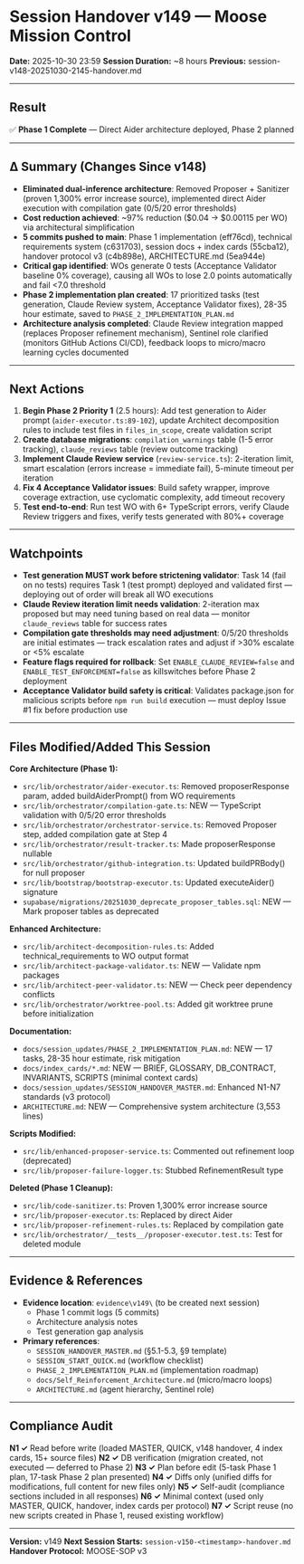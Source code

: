# Session Handover v149 — Moose Mission Control

**Date:** 2025-10-30 23:59
**Session Duration:** ~8 hours
**Previous:** session-v148-20251030-2145-handover.md

---

## Result

✅ **Phase 1 Complete** — Direct Aider architecture deployed, Phase 2 planned

---

## Δ Summary (Changes Since v148)

- **Eliminated dual-inference architecture**: Removed Proposer + Sanitizer (proven 1,300% error increase source), implemented direct Aider execution with compilation gate (0/5/20 error thresholds)
- **Cost reduction achieved**: ~97% reduction ($0.04 → $0.00115 per WO) via architectural simplification
- **5 commits pushed to main**: Phase 1 implementation (eff76cd), technical requirements system (c631703), session docs + index cards (55cba12), handover protocol v3 (c4b898e), ARCHITECTURE.md (5ea944e)
- **Critical gap identified**: WOs generate 0 tests (Acceptance Validator baseline 0% coverage), causing all WOs to lose 2.0 points automatically and fail <7.0 threshold
- **Phase 2 implementation plan created**: 17 prioritized tasks (test generation, Claude Review system, Acceptance Validator fixes), 28-35 hour estimate, saved to `PHASE_2_IMPLEMENTATION_PLAN.md`
- **Architecture analysis completed**: Claude Review integration mapped (replaces Proposer refinement mechanism), Sentinel role clarified (monitors GitHub Actions CI/CD), feedback loops to micro/macro learning cycles documented

---

## Next Actions

1. **Begin Phase 2 Priority 1** (2.5 hours): Add test generation to Aider prompt (`aider-executor.ts:89-102`), update Architect decomposition rules to include test files in `files_in_scope`, create validation script
2. **Create database migrations**: `compilation_warnings` table (1-5 error tracking), `claude_reviews` table (review outcome tracking)
3. **Implement Claude Review service** (`review-service.ts`): 2-iteration limit, smart escalation (errors increase = immediate fail), 5-minute timeout per iteration
4. **Fix 4 Acceptance Validator issues**: Build safety wrapper, improve coverage extraction, use cyclomatic complexity, add timeout recovery
5. **Test end-to-end**: Run test WO with 6+ TypeScript errors, verify Claude Review triggers and fixes, verify tests generated with 80%+ coverage

---

## Watchpoints

- **Test generation MUST work before strictening validator**: Task 14 (fail on no tests) requires Task 1 (test prompt) deployed and validated first — deploying out of order will break all WO executions
- **Claude Review iteration limit needs validation**: 2-iteration max proposed but may need tuning based on real data — monitor `claude_reviews` table for success rates
- **Compilation gate thresholds may need adjustment**: 0/5/20 thresholds are initial estimates — track escalation rates and adjust if >30% escalate or <5% escalate
- **Feature flags required for rollback**: Set `ENABLE_CLAUDE_REVIEW=false` and `ENABLE_TEST_ENFORCEMENT=false` as killswitches before Phase 2 deployment
- **Acceptance Validator build safety is critical**: Validates package.json for malicious scripts before `npm run build` execution — must deploy Issue #1 fix before production use

---

## Files Modified/Added This Session

**Core Architecture (Phase 1):**
- `src/lib/orchestrator/aider-executor.ts`: Removed proposerResponse param, added buildAiderPrompt() from WO requirements
- `src/lib/orchestrator/compilation-gate.ts`: NEW — TypeScript validation with 0/5/20 error thresholds
- `src/lib/orchestrator/orchestrator-service.ts`: Removed Proposer step, added compilation gate at Step 4
- `src/lib/orchestrator/result-tracker.ts`: Made proposerResponse nullable
- `src/lib/orchestrator/github-integration.ts`: Updated buildPRBody() for null proposer
- `src/lib/bootstrap/bootstrap-executor.ts`: Updated executeAider() signature
- `supabase/migrations/20251030_deprecate_proposer_tables.sql`: NEW — Mark proposer tables as deprecated

**Enhanced Architecture:**
- `src/lib/architect-decomposition-rules.ts`: Added technical_requirements to WO output format
- `src/lib/architect-package-validator.ts`: NEW — Validate npm packages
- `src/lib/architect-peer-validator.ts`: NEW — Check peer dependency conflicts
- `src/lib/orchestrator/worktree-pool.ts`: Added git worktree prune before initialization

**Documentation:**
- `docs/session_updates/PHASE_2_IMPLEMENTATION_PLAN.md`: NEW — 17 tasks, 28-35 hour estimate, risk mitigation
- `docs/index_cards/*.md`: NEW — BRIEF, GLOSSARY, DB_CONTRACT, INVARIANTS, SCRIPTS (minimal context cards)
- `docs/session_updates/SESSION_HANDOVER_MASTER.md`: Enhanced N1-N7 standards (v3 protocol)
- `ARCHITECTURE.md`: NEW — Comprehensive system architecture (3,553 lines)

**Scripts Modified:**
- `src/lib/enhanced-proposer-service.ts`: Commented out refinement loop (deprecated)
- `src/lib/proposer-failure-logger.ts`: Stubbed RefinementResult type

**Deleted (Phase 1 Cleanup):**
- `src/lib/code-sanitizer.ts`: Proven 1,300% error increase source
- `src/lib/proposer-executor.ts`: Replaced by direct Aider
- `src/lib/proposer-refinement-rules.ts`: Replaced by compilation gate
- `src/lib/orchestrator/__tests__/proposer-executor.test.ts`: Test for deleted module

---

## Evidence & References

- **Evidence location**: `evidence\v149\` (to be created next session)
  - Phase 1 commit logs (5 commits)
  - Architecture analysis notes
  - Test generation gap analysis
- **Primary references**:
  - `SESSION_HANDOVER_MASTER.md` (§5.1-5.3, §9 template)
  - `SESSION_START_QUICK.md` (workflow checklist)
  - `PHASE_2_IMPLEMENTATION_PLAN.md` (implementation roadmap)
  - `docs/Self_Reinforcement_Architecture.md` (micro/macro loops)
  - `ARCHITECTURE.md` (agent hierarchy, Sentinel role)

---

## Compliance Audit

**N1 ✓** Read before write (loaded MASTER, QUICK, v148 handover, 4 index cards, 15+ source files)
**N2 ✓** DB verification (migration created, not executed — deferred to Phase 2)
**N3 ✓** Plan before edit (5-task Phase 1 plan, 17-task Phase 2 plan presented)
**N4 ✓** Diffs only (unified diffs for modifications, full content for new files only)
**N5 ✓** Self-audit (compliance sections included in all responses)
**N6 ✓** Minimal context (used only MASTER, QUICK, handover, index cards per protocol)
**N7 ✓** Script reuse (no new scripts created in Phase 1, reused existing workflow)

---

**Version:** v149
**Next Session Starts:** `session-v150-<timestamp>-handover.md`
**Handover Protocol:** MOOSE-SOP v3
